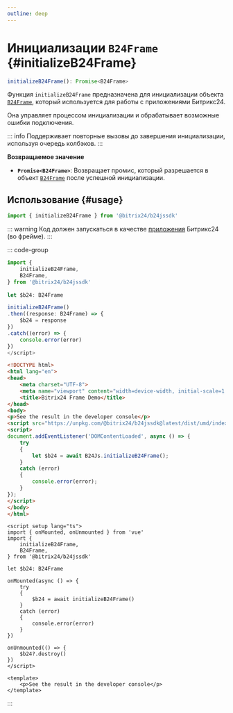 ```yaml
---
outline: deep
---
```


# Инициализации `B24Frame` {#initializeB24Frame}

```ts
initializeB24Frame(): Promise<B24Frame>
````

Функция `initializeB24Frame` предназначена для инициализации объекта [`B24Frame`](frame-index), который используется 
для работы с приложениями Битрикс24. 

Она управляет процессом инициализации и обрабатывает возможные ошибки подключения.

::: info
Поддерживает повторные вызовы до завершения инициализации, используя очередь колбэков.
:::

**Возвращаемое значение**

- **`Promise<B24Frame>`**: Возвращает промис, который разрешается в объект [`B24Frame`](frame-index) после успешной инициализации.

## Использование {#usage}

```ts
import { initializeB24Frame } from '@bitrix24/b24jssdk'
````

::: warning
Код должен запускаться в качестве [приложения](https://apidocs.bitrix24.com/api-reference/app-installation/local-apps/index.html) Битрикс24 (во фрейме).
:::

::: code-group
```ts [TypeScript]
import {
	initializeB24Frame,
	B24Frame,
} from '@bitrix24/b24jssdk'
	
let $b24: B24Frame

initializeB24Frame()
.then((response: B24Frame) => {
	$b24 = response
})
.catch((error) => {
	console.error(error)
})
</script>
```
```html [UMD.js]
<!DOCTYPE html>
<html lang="en">
<head>
	<meta charset="UTF-8">
	<meta name="viewport" content="width=device-width, initial-scale=1.0">
	<title>Bitrix24 Frame Demo</title>
</head>
<body>
<p>See the result in the developer console</p>
<script src="https://unpkg.com/@bitrix24/b24jssdk@latest/dist/umd/index.min.js"></script>
<script>
document.addEventListener('DOMContentLoaded', async () => {
	try
	{
		let $b24 = await B24Js.initializeB24Frame();
	}
	catch (error)
	{
		console.error(error);
	}
});
</script>
</body>
</html>
```
```vue [VUE]
<script setup lang="ts">
import { onMounted, onUnmounted } from 'vue'
import {
	initializeB24Frame,
	B24Frame,
} from '@bitrix24/b24jssdk'

let $b24: B24Frame

onMounted(async () => {
	try
	{
		$b24 = await initializeB24Frame()
	}
	catch (error)
	{
		console.error(error)
	}
})

onUnmounted(() => {
	$b24?.destroy()
})
</script>

<template>
	<p>See the result in the developer console</p>
</template>
```
:::